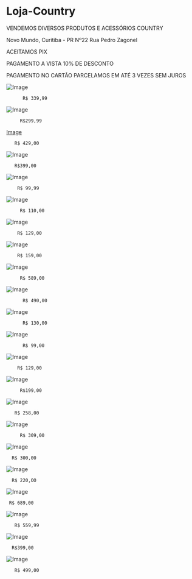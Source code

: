 # Loja-Country


VENDEMOS DIVERSOS PRODUTOS E ACESSÓRIOS COUNTRY

Novo Mundo, Curitiba - PR Nº22
 Rua Pedro Zagonel

ACEITAMOS PIX  

PAGAMENTO A VISTA 10% DE DESCONTO 

PAGAMENTO NO CARTÃO PARCELAMOS EM ATÉ 3 VEZES SEM JUROS











![Image](https://user-images.githubusercontent.com/115032393/205971631-9d6b79d3-4223-4d67-a1ce-0330208f9992.png)


          R$ 339,99







![Image](https://user-images.githubusercontent.com/115032393/205971764-0acf4f21-0744-4d1b-8330-e31bc4b7432b.png)

         R$299,99



[Image](https://user-images.githubusercontent.com/115032393/205972962-e192f4b6-1ffa-4303-b38f-b633c1ba45d5.png)

       R$ 429,00










![Image](https://user-images.githubusercontent.com/115032393/205973104-b6a2c75b-39ab-4f0d-b524-b6a30251b4a4.png)


       R$399,00



![Image](https://user-images.githubusercontent.com/115032393/205974057-205d7dda-481e-43e4-9534-6722c1638263.png)

        R$ 99,99


![Image](https://user-images.githubusercontent.com/115032393/205974497-44769b9e-b0c6-4b80-bfa4-c12e01606ea2.png)

         R$ 110,00


![Image](https://user-images.githubusercontent.com/115032393/205974899-ca4ed28d-31fe-41d7-8187-d47a54141415.png)

        R$ 129,00



![Image](https://user-images.githubusercontent.com/115032393/205974966-95421545-d597-403a-bd45-e3997cd391e1.png)

        R$ 159,00


![Image](https://user-images.githubusercontent.com/115032393/205975712-c39c04e0-0408-4c08-b883-caff77d8bc64.png)

         R$ 589,00



![Image](https://user-images.githubusercontent.com/115032393/205975888-914d959d-0294-41ba-92d1-28aaf55380ea.png)
  
          R$ 490,00


![Image](https://user-images.githubusercontent.com/115032393/205976060-4432eedf-e158-4d24-b5f0-9f2103fdc2ee.png)

          R$ 130,00


![Image](https://user-images.githubusercontent.com/115032393/205976186-83fbddef-8374-417d-b5d5-b11496ccf2f1.png)


          R$ 99,00


![Image](https://user-images.githubusercontent.com/115032393/205996337-36faf866-eb38-455e-adcd-0a656f249787.png)

        R$ 129,00




![Image](https://user-images.githubusercontent.com/115032393/205996537-dd09d0d7-0693-4309-af0a-29fd6ce0b505.png)

         R$199,00




![Image](https://user-images.githubusercontent.com/115032393/205996794-b281dae2-1663-4ebc-9f30-d11ecd99bf05.png)

       R$ 258,00





![Image](https://user-images.githubusercontent.com/115032393/205996919-d5255381-ef97-41b4-8d9a-1a5cd4d68e5a.png)

         R$ 309,00



![Image](https://user-images.githubusercontent.com/115032393/205997260-f05d74b4-eb98-465a-a0ee-7e9dc74e39ee.png)

      R$ 300,00





![Image](https://user-images.githubusercontent.com/115032393/205997351-ecd9fc53-b80c-4c99-959b-a6425186205e.png)

      R$ 220,OO



![Image](https://user-images.githubusercontent.com/115032393/205997641-9af7f1f7-ced7-45d1-a8fe-fec255031eaf.png)

     R$ 689,00





![Image](https://user-images.githubusercontent.com/115032393/205997744-d6d6c05d-375e-4776-8359-8f38e4b9ddbe.png)

       R$ 559,99



![Image](https://user-images.githubusercontent.com/115032393/205998197-e62ee0b5-bcda-4cef-bee4-006309806612.png)

      R$399,00




![Image](https://user-images.githubusercontent.com/115032393/205998282-17227816-aae8-44d0-8111-bf5dff284cdb.png)

       R$ 499,00
